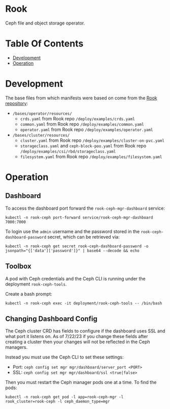 # Rook
Ceph file and object storage operator.

# Table Of Contents
- [Development](#development)
- [Operation](#operation)

# Development
The base files from which manifests were based on come from the [Rook repository](https://github.com/rook/rook/):

- `/bases/operator/resources/`
  - `crds.yaml` from Rook repo `/deploy/examples/crds.yaml`
  - `common.yaml` from Rook repo `/deploy/examples/common.yaml`
  - `operator.yaml` from Rook repo `/deploy/examples/operator.yaml`
- `/bases/cluster/resources/`
  - `cluster.yaml` from Rook repo `/deploy/examples/cluster-on-pvc.yaml`
  - `storageclass.yaml` and `ceph-block-poo.yaml` from Rook repo `/deploy/examples/csi/rbd/storageclass.yaml`
  - `filesystem.yaml` from Rook repo `/deploy/examples/filesystem.yaml`

# Operation
## Dashboard
To access the dashboard port forward the `rook-ceph-mgr-dashboard` service:

```
kubectl -n rook-ceph port-forward service/rook-ceph-mgr-dashboard 7000:7000
```

To login use the `admin` username and the password stored in the `rook-ceph-dashboard-password` secret, which can be retrieved via:

```
kubectl -n rook-ceph get secret rook-ceph-dashboard-password -o jsonpath="{['data']['password']}" | base64 --decode && echo
```

## Toolbox
A pod with Ceph credentials and the Ceph CLI is running under the deployment `rook-ceph-tools`.

Create a bash prompt:

```
kubectl -n rook-ceph exec -it deployment/rook-ceph-tools -- /bin/bash
```

## Changing Dashboard Config
The Ceph cluster CRD has fields to configure if the dashboard uses SSL and what port it listens on. As of 7/22/23 if you change these fields after creating a cluster then your changes will not be reflected in the Ceph managers.

Instead you must use the Ceph CLI to set these settings:

- Port: `ceph config set mgr mgr/dashboard/server_port <PORT>`
- SSL: `ceph config set mgr mgr/dashboard/ssl <true|false>`

Then you must restart the Ceph manager pods one at a time. To find the pods:

```
kubectl -n rook-ceph get pod -l app=rook-ceph-mgr -l rook_cluster=rook-ceph -l ceph_daemon_type=mgr
```